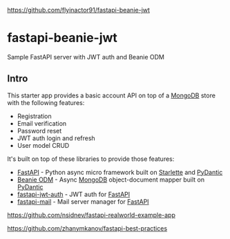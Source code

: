 https://github.com/flyinactor91/fastapi-beanie-jwt

# fastapi-beanie-jwt
Sample FastAPI server with JWT auth and Beanie ODM

## Intro

This starter app provides a basic account API on top of a [MongoDB]() store with the following features:

- Registration
- Email verification
- Password reset
- JWT auth login and refresh
- User model CRUD

It's built on top of these libraries to provide those features:

- [FastAPI]() - Python async micro framework built on [Starlette]() and [PyDantic]()
- [Beanie ODM]() - Async [MongoDB]() object-document mapper built on [PyDantic]()
- [fastapi-jwt-auth]() - JWT auth for [FastAPI]()
- [fastapi-mail]() - Mail server manager for [FastAPI]()



https://github.com/nsidnev/fastapi-realworld-example-app

https://github.com/zhanymkanov/fastapi-best-practices